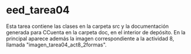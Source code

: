 # eed_tarea04
Esta tarea contiene las clases en la carpeta src y la documentación generada para CCuenta en la carpeta doc, en el interior de depósito. 
En la principal aparece además la imagen correspondiente a la actividad 8, llamada "imagen_tarea04_act8_2formas".
